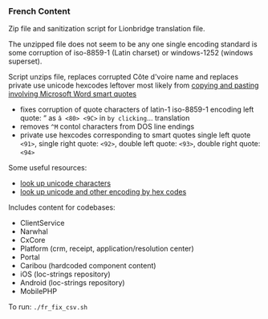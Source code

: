 ### French Content ###
Zip file and sanitization script for Lionbridge translation file.

The unzipped file does not seem to be any one single encoding standard is some corruption of iso-8859-1 (Latin charset) or windows-1252 (windows superset). 

Script unzips file, replaces corrupted Côte d'voire name and replaces private use unicode hexcodes leftover most likely from [copying and pasting involving Microsoft Word smart quotes](https://superuser.com/questions/199799/vim-shows-strange-characters-91-92)
- fixes corruption of quote characters of latin-1 iso-8859-1 encoding left quote: “ as `â <80> <9C>` in `by clicking`... translation
- removes `^M` contol characters from DOS line endings
- private use hexcodes corresponding to smart quotes single left quote `<91>`, single right quote: `<92>`, double left quote: `<93>`, double right quote: `<94>` 

Some useful resources:
- [look up unicode characters](https://www.charbase.com/)
- [look up unicode and other encoding by hex codes](http://www.ltg.ed.ac.uk/~richard/utf-8.cgi?input=92&mode=hex)

Includes content for codebases:
 - ClientService
 - Narwhal
 - CxCore
 - Platform (crm, receipt, application/resolution center)
 - Portal
 - Caribou (hardcoded component content)
 - iOS (loc-strings repository)
 - Android (loc-strings repository)
 - MobilePHP

To run:
`./fr_fix_csv.sh`

